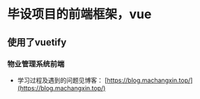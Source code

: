 # 毕设项目的前端框架，vue
## 使用了vuetify
### 物业管理系统前端
* 学习过程及遇到的问题见博客：
[https://blog.machangxin.top/](https://blog.machangxin.top/)
